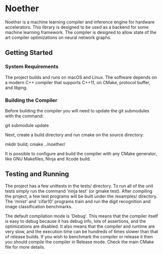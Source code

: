 # Noether

Noether is a machine learning compiler and inference engine for hardware
accelerators. This library is designed to be used as a backend for some machine
learning framework. The compiler is designed to allow state of the art compiler
optimizations on neural network graphs.

## Getting Started

### System Requirements

The project builds and runs on macOS and Linux. The software depends on a modern
C++ compiler that supports C++11, on CMake, protocol buffer, and libpng.

### Building the Compiler

Before building the compiler you will need to update the git submodules with the
command:

  git submodule update

Next, create a build directory and run cmake on the source directory:

  mkdir build; cmake ../noether/

It is possible to configure and build the compiler with any CMake generator,
like GNU Makefiles, Ninja and Xcode build.

## Testing and Running

The project has a few unittests in the tests/ directory. To run all of the unit
tests simply run the command 'ninja test' (or gmake test).  After compiling the
project, a few test programs will be built under the /examples/ directory. The
'mnist' and 'cifar10' programs train and run the digit recognition and image
classification benchmarks.


The default compilation mode is 'Debug'. This means that the compiler itself is
easy to debug because it has debug info, lots of assertions, and the
optimizations are disabled. It also means that the compiler and runtime are very
slow, and the execution time can be hundreds of times slower than that of
release builds.  If you wish to benchmark the compiler or release it then you
should compile the compiler in Release mode. Check the main CMake file for more
details.

